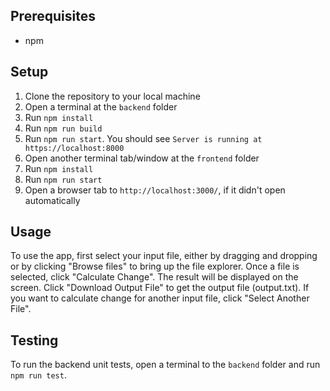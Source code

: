 ## Prerequisites

- npm

## Setup

1. Clone the repository to your local machine
1. Open a terminal at the `backend` folder
1. Run `npm install`
1. Run `npm run build`
1. Run `npm run start`. You should see `Server is running at https://localhost:8000`
1. Open another terminal tab/window at the `frontend` folder
1. Run `npm install`
1. Run `npm run start`
1. Open a browser tab to `http://localhost:3000/`, if it didn't open automatically

## Usage

To use the app, first select your input file, either by dragging and dropping or by clicking "Browse files" to bring up the file explorer. Once a file is selected, click "Calculate Change". The result will be displayed on the screen. Click "Download Output File" to get the output file (output.txt). If you want to calculate change for another input file, click "Select Another File".

## Testing

To run the backend unit tests, open a terminal to the `backend` folder and run `npm run test`.
